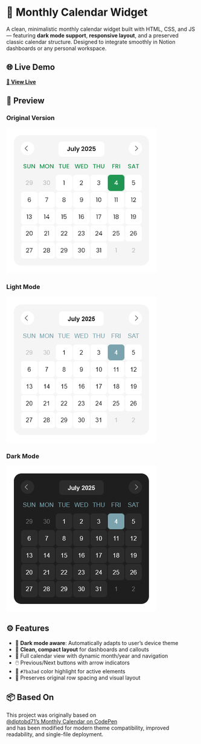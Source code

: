# 📅 Monthly Calendar Widget

A clean, minimalistic monthly calendar widget built with HTML, CSS, and JS — featuring **dark mode support**, **responsive layout**, and a preserved classic calendar structure. Designed to integrate smoothly in Notion dashboards or any personal workspace.


## 🌐 Live Demo  
**[🔗 View Live](https://alestudyhub-calendar.vercel.app/)**


## 📸 Preview  
### Original Version  
![Original Version Screenshot](./screenshots/calendar-original.png)

### Light Mode  
![Light Mode Screenshot](./screenshots/calendar-light.png)

### Dark Mode  
![Dark Mode Screenshot](./screenshots/calendar-dark.png)


## ⚙️ Features

- 🌙 **Dark mode aware**: Automatically adapts to user’s device theme
- 🧾 **Clean, compact layout** for dashboards and callouts
- 📆 Full calendar view with dynamic month/year and navigation
- 🖱️ Previous/Next buttons with arrow indicators
- 🎨 `#7ba3ad` color highlight for active elements
- 🧱 Preserves original row spacing and visual layout


## 📦 Based On

This project was originally based on  
[@diptobd71’s Monthly Calendar on CodePen](https://codepen.io/diptobd71/pen/wBBBRxr)  
and has been modified for modern theme compatibility, improved readability, and single-file deployment.
